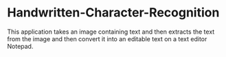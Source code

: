# Handwritten-Character-Recognition

This application takes an image containing text and then extracts the text from the image and then convert it into an editable text on a text editor Notepad.
